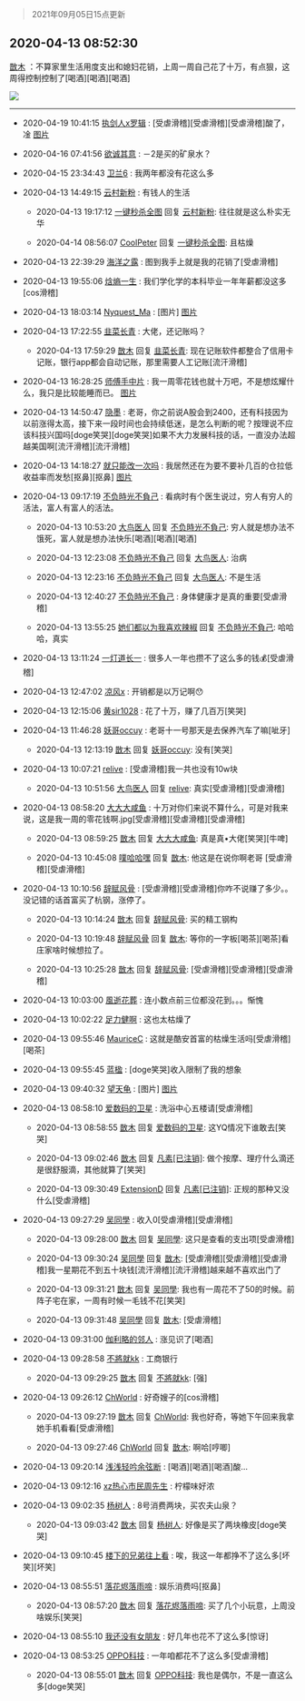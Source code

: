 > 2021年09月05日15点更新
<link rel="stylesheet" href="https://cdn.jsdelivr.net/gh/taotie6/sampleJSON@main/css/photo_show.css">


 ## 2020-04-13 08:52:30 

 [㪚木](https://www.coolapk.com/feed/18011918?shareKey=YjljYWU2MTE3MWFkNjEzMTc1M2U~) ：不算家里生活用度支出和媳妇花销，上周一周自己花了十万，有点狠，这周得控制控制了[喝酒][喝酒][喝酒] 

<div class="album">
<img class="img-item" src="http://image.coolapk.com/feed/2020/0413/08/1081091_be02e4b0_9149_7367@1080x1544.jpeg" />
</div>

 ------- 

- 2020-04-19 10:41:15 [执剑人x罗辑](uid=1980858) : [受虐滑稽][受虐滑稽][受虐滑稽]酸了，凎 [图片](http://image.coolapk.com/feed/2020/0407/03/1980858_647cac62_0948_7108@240x240.jpeg)

- 2020-04-16 07:41:56 [欲诚其意](uid=1503826) : －2是买的矿泉水？ 

- 2020-04-15 23:34:43 [卫兰6](uid=1286107) : 我两年都没有花这么多 

- 2020-04-13 14:49:15 [云村新粉](uid=809098) : 有钱人的生活 

    - 2020-04-13 19:17:12 [一键秒杀全图](uid=1607033) 回复 [云村新粉](uid=809098): 往往就是这么朴实无华 

    - 2020-04-14 08:56:07 [CoolPeter](uid=1437066) 回复 [一键秒杀全图](uid=1607033): 且枯燥 

- 2020-04-13 22:39:29 [海洋之露](uid=1111949) : 图到我手上就是我的花销了[受虐滑稽] 

- 2020-04-13 19:55:06 [焓熵一生](uid=620165) : 我们学化学的本科毕业一年年薪都没这多[cos滑稽] 

- 2020-04-13 18:03:14 [Nyquest_Ma](uid=3137495) : [图片] [图片](http://image.coolapk.com/feed/2020/0413/18/3137495_3084a218_2194_0028@1080x759.jpeg)

- 2020-04-13 17:22:55 [韭菜长青](uid=1185537) : 大佬，还记账吗？ 

    - 2020-04-13 17:59:29 [㪚木](uid=1081091) 回复 [韭菜长青](uid=1185537): 现在记账软件都整合了信用卡记账，银行app都会自动记账，那里需要人工记账[流汗滑稽] 

- 2020-04-13 16:28:25 [师傅手中片](uid=1467971) : 我一周零花钱也就十万吧，不是想炫耀什么，我只是比较能睡而已。 [图片](http://image.coolapk.com/feed/2020/0413/16/1467971_385da8a4_6504_711@698x425.jpeg)

- 2020-04-13 14:50:47 [隐墨](uid=683778) : 老哥，你之前说A股会到2400，还有科技因为以前涨得太高，接下来一段时间也会持续低迷，是怎么判断的呢？按理说不应该科技兴国吗[doge笑哭][doge笑哭]如果不大力发展科技的话，一直没办法超越美国啊[流汗滑稽][流汗滑稽] 

- 2020-04-13 14:18:27 [就只能改一次吗](uid=3313780) : 我居然还在为要不要补几百的仓拉低收益率而发愁[抠鼻][抠鼻] [图片](http://image.coolapk.com/feed/2020/0413/14/3313780_42af8903_8706_2266@720x1520.png)

- 2020-04-13 09:17:19 [不负時光不負己](uid=1592566) : 看病时有个医生说过，穷人有穷人的活法，富人有富人的活法。 

    - 2020-04-13 10:53:20 [大鸟医人](uid=1511304) 回复 [不负時光不負己](uid=1592566): 穷人就是想办法不饿死，富人就是想办法快乐[喝酒][喝酒][喝酒] 

    - 2020-04-13 12:23:08 [不负時光不負己](uid=1592566) 回复 [大鸟医人](uid=1511304): 治病 

    - 2020-04-13 12:23:16 [不负時光不負己](uid=1592566) 回复 [大鸟医人](uid=1511304): 不是生活 

    - 2020-04-13 12:40:27 [不负時光不負己](uid=1592566) : 身体健康才是真的重要[受虐滑稽] 

    - 2020-04-13 13:55:25 [她们都以为我喜欢辣椒](uid=964816) 回复 [不负時光不負己](uid=1592566): 哈哈哈，真实 

- 2020-04-13 13:11:24 [一灯道长一](uid=2901910) : 很多人一年也攒不了这么多的钱💰[受虐滑稽] 

- 2020-04-13 12:47:02 [凉风x](uid=1300277) : 开销都是以万记啊😯 

- 2020-04-13 12:15:06 [黄sir1028](uid=905870) : 花了十万，赚了几百万[笑哭] 

- 2020-04-13 11:46:28 [妖哥occuy](uid=1388591) : 老哥十一号那天是去保养汽车了嘛[呲牙] 

    - 2020-04-13 12:13:19 [㪚木](uid=1081091) 回复 [妖哥occuy](uid=1388591): 没有[笑哭] 

- 2020-04-13 10:07:21 [relive](uid=1401589) : [受虐滑稽]我一共也没有10w块 

    - 2020-04-13 10:51:56 [大鸟医人](uid=1511304) 回复 [relive](uid=1401589): 真实[受虐滑稽][受虐滑稽] 

- 2020-04-13 08:58:20 [大大大咸鱼](uid=1457649) : 十万对你们来说不算什么，可是对我来说，这是我一周的零花钱啊.jpg[受虐滑稽][受虐滑稽][受虐滑稽] 

    - 2020-04-13 08:59:25 [㪚木](uid=1081091) 回复 [大大大咸鱼](uid=1457649): 真是真•大佬[笑哭][牛啤] 

    - 2020-04-13 10:45:08 [噗哈哈嘿](uid=1020780) 回复 [㪚木](uid=1081091): 他这是在说你啊老哥 [受虐滑稽][受虐滑稽] 

- 2020-04-13 10:10:56 [辞赋风骨](uid=875865) : [受虐滑稽][受虐滑稽]你咋不说赚了多少。。没记错的话首富买了杭钢，涨停了。 

    - 2020-04-13 10:14:24 [㪚木](uid=1081091) 回复 [辞赋风骨](uid=875865): 买的精工钢构 

    - 2020-04-13 10:19:48 [辞赋风骨](uid=875865) 回复 [㪚木](uid=1081091): 等你的一字板[喝茶][喝茶]看庄家啥时候想拉了。 

    - 2020-04-13 10:25:28 [㪚木](uid=1081091) 回复 [辞赋风骨](uid=875865): [受虐滑稽][受虐滑稽][受虐滑稽] 

- 2020-04-13 10:03:00 [風逝花葬](uid=739984) : 连小数点前三位都没花到。。。惭愧 

- 2020-04-13 10:02:22 [足力健啊](uid=1433645) : 这也太枯燥了 

- 2020-04-13 09:55:46 [MauriceC](uid=2661286) : 这就是酷安首富的枯燥生活吗[受虐滑稽][喝茶] 

- 2020-04-13 09:55:45 [蓝楹](uid=467567) : [doge笑哭]收入限制了我的想象 

- 2020-04-13 09:40:32 [望天龟](uid=1618563) : [图片] [图片](http://image.coolapk.com/feed/2019/1215/20/153927_2f290c11_2580_3124@198x156.jpeg)

- 2020-04-13 08:58:10 [爱数码的卫星](uid=1233838) : 洗浴中心五楼请[受虐滑稽] 

    - 2020-04-13 08:58:55 [㪚木](uid=1081091) 回复 [爱数码的卫星](uid=1233838): 这YQ情况下谁敢去[笑哭] 

    - 2020-04-13 09:02:46 [㪚木](uid=1081091) 回复 [凡素[已注销]](uid=3422670): 做个按摩、理疗什么滴还是很舒服滴，其他就算了[笑哭] 

    - 2020-04-13 09:30:49 [ExtensionD](uid=1353715) 回复 [凡素[已注销]](uid=3422670): 正规的那种又没什么[受虐滑稽] 

- 2020-04-13 09:27:29 [吴同學](uid=1320218) : 收入0[受虐滑稽][受虐滑稽] 

    - 2020-04-13 09:28:00 [㪚木](uid=1081091) 回复 [吴同學](uid=1320218): 这只是查看的支出项[受虐滑稽] 

    - 2020-04-13 09:30:24 [吴同學](uid=1320218) 回复 [㪚木](uid=1081091): [受虐滑稽][受虐滑稽][受虐滑稽]我一星期花不到五十块钱[流汗滑稽][流汗滑稽]越来越不喜欢出门了 

    - 2020-04-13 09:31:21 [㪚木](uid=1081091) 回复 [吴同學](uid=1320218): 我也有一周花不了50的时候。前阵子宅在家，一周有时候一毛钱不花[笑哭] 

    - 2020-04-13 09:31:48 [吴同學](uid=1320218) 回复 [㪚木](uid=1081091): [受虐滑稽] 

- 2020-04-13 09:31:00 [伽利略的邻人](uid=2754794) : 涨见识了[喝酒] 

- 2020-04-13 09:28:58 [不將就kk](uid=1085474) : 工商银行 

    - 2020-04-13 09:29:25 [㪚木](uid=1081091) 回复 [不將就kk](uid=1085474): [强] 

- 2020-04-13 09:26:12 [ChWorld](uid=2064377) : 好奇嫂子的[cos滑稽] 

    - 2020-04-13 09:27:19 [㪚木](uid=1081091) 回复 [ChWorld](uid=2064377): 我也好奇，等她下午回来我拿她手机看看[受虐滑稽] 

    - 2020-04-13 09:27:46 [ChWorld](uid=2064377) 回复 [㪚木](uid=1081091): 啊哈[哼唧] 

- 2020-04-13 09:20:14 [浅浅轻吟余弦断](uid=832924) : [喝酒][喝酒][喝酒]酸… 

- 2020-04-13 09:12:16 [xz热心市民周先生](uid=905336) : 柠檬味好浓 

- 2020-04-13 09:02:35 [杨树人](uid=2082362) : 8号消费两块，买农夫山泉？ 

    - 2020-04-13 09:03:42 [㪚木](uid=1081091) 回复 [杨树人](uid=2082362): 好像是买了两块橡皮[doge笑哭] 

- 2020-04-13 09:10:45 [楼下的兄弟往上看](uid=1114690) : 唉，我这一年都挣不了这么多[坏笑][坏笑] 

- 2020-04-13 08:55:51 [落花烬落雨啼](uid=1966083) : 娱乐消费吗[抠鼻] 

    - 2020-04-13 08:57:20 [㪚木](uid=1081091) 回复 [落花烬落雨啼](uid=1966083): 买了几个小玩意，上周没啥娱乐[笑哭] 

- 2020-04-13 08:55:10 [我还没有女朋友](uid=1634281) : 好几年也花不了这么多[惊讶] 

- 2020-04-13 08:53:25 [OPPO科技](uid=2281316) : 一年咱都花不了这么多[受虐滑稽] 

    - 2020-04-13 08:55:01 [㪚木](uid=1081091) 回复 [OPPO科技](uid=2281316): 我也是偶尔，不是一直这么多[doge笑哭] 

